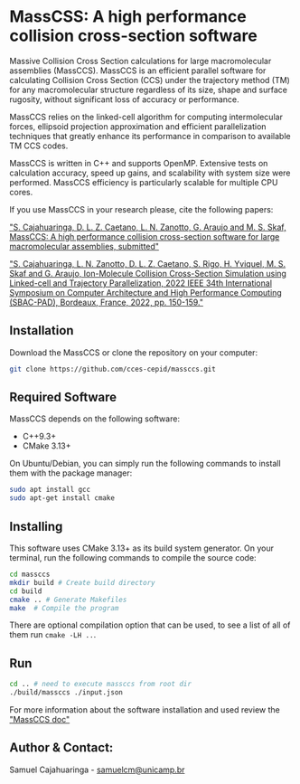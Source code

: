 # MassCSS: A high performance collision cross-section software

Massive Collision Cross Section calculations for large macromolecular assemblies (MassCCS). MassCCS is an efficient parallel software for calculating Collision Cross Section (CCS) under the trajectory method (TM) for any macromolecular structure regardless of its size, shape and surface rugosity, without significant loss of accuracy or performance.

MassCCS relies on the linked-cell algorithm for computing intermolecular forces, ellipsoid projection approximation and efficient parallelization techniques that greatly enhance its performance in comparison to available TM CCS codes.

MassCCS is written in C++ and supports OpenMP. Extensive tests on calculation accuracy, speed up gains, and scalability with system size were performed. MassCCS efficiency is particularly scalable for multiple CPU cores.

If you use MassCCS in your research please, cite the following papers:

["S. Cajahuaringa, D. L. Z. Caetano, L. N. Zanotto, G. Araujo and M. S. Skaf, MassCCS: A high performance collision cross-section software for large macromolecular assemblies, submitted"]()

["S. Cajahuaringa, L. N. Zanotto, D. L. Z. Caetano, S. Rigo, H. Yviquel, M. S. Skaf and G. Araujo, Ion-Molecule Collision Cross-Section Simulation using Linked-cell and Trajectory Parallelization, 2022 IEEE 34th International Symposium on Computer Architecture and High Performance Computing (SBAC-PAD), Bordeaux, France, 2022, pp. 150-159."](https://ieeexplore.ieee.org/abstract/document/9980906)

## Installation 

Download the MassCCS or clone the repository on your computer:

```bash
git clone https://github.com/cces-cepid/massccs.git
```
## Required Software

MassCCS depends on the following software:

* C++9.3+
* CMake 3.13+

On Ubuntu/Debian, you can simply run the following commands to install them with the package manager:
```bash
sudo apt install gcc
sudo apt-get install cmake
```

## Installing

This software uses CMake 3.13+ as its build system generator. On your terminal,
run the following commands to compile the source code:

```bash
cd massccs
mkdir build # Create build directory
cd build
cmake .. # Generate Makefiles
make  # Compile the program
```

There are optional compilation option that can be used, to see a list of all of them run `cmake -LH ..`.

## Run

```bash
cd .. # need to execute massccs from root dir
./build/massccs ./input.json
```

For more information about the software installation and used review the ["MassCCS doc"](https://massccs.readthedocs.io/en/latest/)

Author & Contact:
--------------
Samuel Cajahuaringa - samuelcm@unicamp.br

